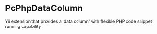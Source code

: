PcPhpDataColumn
===============

Yii extension that provides a 'data column' with flexible PHP code snippet running capability